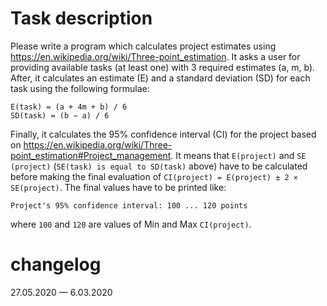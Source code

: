 # Task description
Please write a program which calculates project estimates using https://en.wikipedia.org/wiki/Three-point_estimation. It asks a user for providing available tasks (at least one) with 3 required estimates (a, m, b). After, it calculates an estimate (E) and a standard deviation (SD) for each task using the following formulae:

```
E(task) = (a + 4m + b) / 6
SD(task) = (b − a) / 6
```

Finally, it calculates the 95% confidence interval (CI) for the project based on https://en.wikipedia.org/wiki/Three-point_estimation#Project_management. It means that ```E(project)``` and ```SE (project)``` (```SE(task) is equal to SD(task)``` above) have to be calculated before making the final evaluation of ```CI(project) = E(project) ± 2 × SE(project)```. The final values have to be printed like:

```
Project's 95% confidence interval: 100 ... 120 points
```
where ```100``` and ```120``` are values of Min and Max ```CI(project)```.

# changelog

27.05.2020 — 6.03.2020